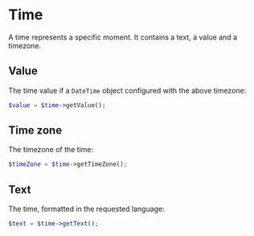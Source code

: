 # Time

A time represents a specific moment. It contains a text, a value and a timezone. 

## Value

The time value if a `DateTime` object configured with the above timezone:

``` php
$value = $time->getValue();
```

## Time zone

The timezone of the time: 

``` php
$timeZone = $time->getTimeZone();
```

## Text

The time, formatted in the requested language:

``` php
$text = $time->getText();
```

